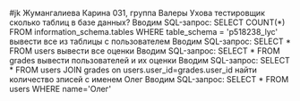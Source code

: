 #jk
Жумангалиева Карина 031, группа Валеры Ухова тестировщик
сколько таблиц в базе данных?
Вводим SQL-запрос: SELECT COUNT(*) FROM information_schema.tables WHERE table_schema = 'p518238_lyc'
вывести все из таблицы с пользователем
Вводим SQL-запрос: SELECT * FROM users
вывести все оценки
Вводим SQL-запрос: SELECT * FROM grades
вывести пользователей и их оценки
Вводим SQL-запрос: SELECT * FROM users JOIN grades on users.user_id=grades.user_id
найти количество зписей с именем Олег
Вводим SQL-запрос: SELECT * FROM users WHERE name='Олег'
